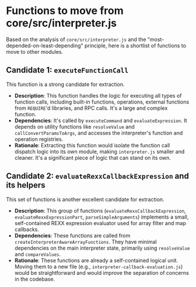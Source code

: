 # Functions to move from core/src/interpreter.js

Based on the analysis of `core/src/interpreter.js` and the "most-depended-on-least-depending" principle, here is a shortlist of functions to move to other modules.

## Candidate 1: `executeFunctionCall`

This function is a strong candidate for extraction.

*   **Description**: This function handles the logic for executing all types of function calls, including built-in functions, operations, external functions from `REQUIRE`'d libraries, and RPC calls. It's a large and complex function.
*   **Dependencies**: It's called by `executeCommand` and `evaluateExpression`. It depends on utility functions like `resolveValue` and `callConvertParamsToArgs`, and accesses the interpreter's function and operation registries.
*   **Rationale**: Extracting this function would isolate the function call dispatch logic into its own module, making `interpreter.js` smaller and cleaner. It's a significant piece of logic that can stand on its own.

## Candidate 2: `evaluateRexxCallbackExpression` and its helpers

This set of functions is another excellent candidate for extraction.

*   **Description**: This group of functions (`evaluateRexxCallbackExpression`, `evaluateRexxExpressionPart`, `parseSimpleArguments`) implements a small, self-contained REXX expression evaluator used for array filter and map callbacks.
*   **Dependencies**: These functions are called from `createInterpreterAwareArrayFunctions`. They have minimal dependencies on the main interpreter state, primarily using `resolveValue` and `compareValues`.
*   **Rationale**: These functions are already a self-contained logical unit. Moving them to a new file (e.g., `interpreter-callback-evaluation.js`) would be straightforward and would improve the separation of concerns in the codebase.
